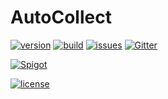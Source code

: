 # AutoCollect

[![version](https://img.shields.io/badge/version-0.0.1-blue)](#)
[![build](https://img.shields.io/badge/build-passing-brightgreen)](#)
[![issues](https://img.shields.io/badge/issues-0-red)](#)
[![Gitter](https://badges.gitter.im/AutoCollect/community.svg)](https://gitter.im/AutoCollect/community?utm_source=badge&utm_medium=badge&utm_campaign=pr-badge)

[![Spigot](https://img.shields.io/badge/Spigot-1.14.4-blue)](#)

[![license](https://img.shields.io/badge/license-Apache_2.0-blue)](#)

